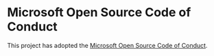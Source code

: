
# Microsoft Open Source Code of Conduct

This project has adopted the [Microsoft Open Source Code of Conduct](https://opensource.microsoft.com/codeofconduct/).
